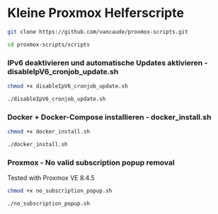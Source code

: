 # Kleine Proxmox Helferscripte

```bash
git clone https://github.com/vancaude/proxmox-scripts.git
```
```bash
cd proxmox-scripts/scripts
```

### IPv6 deaktivieren und automatische Updates aktivieren - disableIpV6_cronjob_update.sh

```bash
chmod +x disableIpV6_cronjob_update.sh
```
```bash
./disableIpV6_cronjob_update.sh
```

### Docker + Docker-Compose installieren - docker_install.sh

```bash
chmod +x docker_install.sh
```
```bash
./docker_install.sh
```

### Proxmox - No valid subscription popup removal
Tested with Proxmox VE 8.4.5

```bash
chmod +x no_subscription_popup.sh
```
```bash
./no_subscription_popup.sh
```